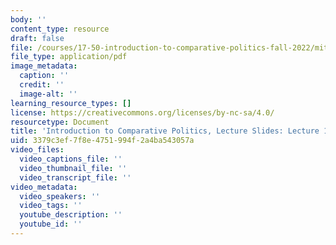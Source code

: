 ```yaml
---
body: ''
content_type: resource
draft: false
file: /courses/17-50-introduction-to-comparative-politics-fall-2022/mit17_50f22_lec12a.pdf
file_type: application/pdf
image_metadata:
  caption: ''
  credit: ''
  image-alt: ''
learning_resource_types: []
license: https://creativecommons.org/licenses/by-nc-sa/4.0/
resourcetype: Document
title: 'Introduction to Comparative Politics, Lecture Slides: Lecture 12a, Federalism'
uid: 3379c3ef-7f8e-4751-994f-2a4ba543057a
video_files:
  video_captions_file: ''
  video_thumbnail_file: ''
  video_transcript_file: ''
video_metadata:
  video_speakers: ''
  video_tags: ''
  youtube_description: ''
  youtube_id: ''
---
```


